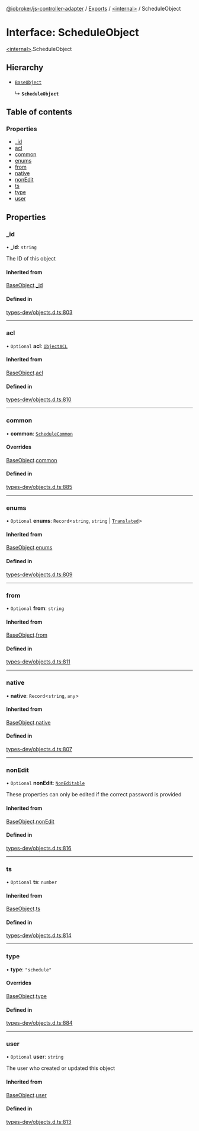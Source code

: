 [@iobroker/js-controller-adapter](../README.md) / [Exports](../modules.md) / [\<internal\>](../modules/internal_.md) / ScheduleObject

# Interface: ScheduleObject

[\<internal\>](../modules/internal_.md).ScheduleObject

## Hierarchy

- [`BaseObject`](internal_.BaseObject.md)

  ↳ **`ScheduleObject`**

## Table of contents

### Properties

- [\_id](internal_.ScheduleObject.md#_id)
- [acl](internal_.ScheduleObject.md#acl)
- [common](internal_.ScheduleObject.md#common)
- [enums](internal_.ScheduleObject.md#enums)
- [from](internal_.ScheduleObject.md#from)
- [native](internal_.ScheduleObject.md#native)
- [nonEdit](internal_.ScheduleObject.md#nonedit)
- [ts](internal_.ScheduleObject.md#ts)
- [type](internal_.ScheduleObject.md#type)
- [user](internal_.ScheduleObject.md#user)

## Properties

### \_id

• **\_id**: `string`

The ID of this object

#### Inherited from

[BaseObject](internal_.BaseObject.md).[_id](internal_.BaseObject.md#_id)

#### Defined in

[types-dev/objects.d.ts:803](https://github.com/ioBroker/ioBroker.js-controller/blob/72e34be5c/packages/types-dev/objects.d.ts#L803)

___

### acl

• `Optional` **acl**: [`ObjectACL`](internal_.ObjectACL.md)

#### Inherited from

[BaseObject](internal_.BaseObject.md).[acl](internal_.BaseObject.md#acl)

#### Defined in

[types-dev/objects.d.ts:810](https://github.com/ioBroker/ioBroker.js-controller/blob/72e34be5c/packages/types-dev/objects.d.ts#L810)

___

### common

• **common**: [`ScheduleCommon`](internal_.ScheduleCommon.md)

#### Overrides

[BaseObject](internal_.BaseObject.md).[common](internal_.BaseObject.md#common)

#### Defined in

[types-dev/objects.d.ts:885](https://github.com/ioBroker/ioBroker.js-controller/blob/72e34be5c/packages/types-dev/objects.d.ts#L885)

___

### enums

• `Optional` **enums**: `Record`\<`string`, `string` \| [`Translated`](../modules/internal_.md#translated)\>

#### Inherited from

[BaseObject](internal_.BaseObject.md).[enums](internal_.BaseObject.md#enums)

#### Defined in

[types-dev/objects.d.ts:809](https://github.com/ioBroker/ioBroker.js-controller/blob/72e34be5c/packages/types-dev/objects.d.ts#L809)

___

### from

• `Optional` **from**: `string`

#### Inherited from

[BaseObject](internal_.BaseObject.md).[from](internal_.BaseObject.md#from)

#### Defined in

[types-dev/objects.d.ts:811](https://github.com/ioBroker/ioBroker.js-controller/blob/72e34be5c/packages/types-dev/objects.d.ts#L811)

___

### native

• **native**: `Record`\<`string`, `any`\>

#### Inherited from

[BaseObject](internal_.BaseObject.md).[native](internal_.BaseObject.md#native)

#### Defined in

[types-dev/objects.d.ts:807](https://github.com/ioBroker/ioBroker.js-controller/blob/72e34be5c/packages/types-dev/objects.d.ts#L807)

___

### nonEdit

• `Optional` **nonEdit**: [`NonEditable`](internal_.NonEditable.md)

These properties can only be edited if the correct password is provided

#### Inherited from

[BaseObject](internal_.BaseObject.md).[nonEdit](internal_.BaseObject.md#nonedit)

#### Defined in

[types-dev/objects.d.ts:816](https://github.com/ioBroker/ioBroker.js-controller/blob/72e34be5c/packages/types-dev/objects.d.ts#L816)

___

### ts

• `Optional` **ts**: `number`

#### Inherited from

[BaseObject](internal_.BaseObject.md).[ts](internal_.BaseObject.md#ts)

#### Defined in

[types-dev/objects.d.ts:814](https://github.com/ioBroker/ioBroker.js-controller/blob/72e34be5c/packages/types-dev/objects.d.ts#L814)

___

### type

• **type**: ``"schedule"``

#### Overrides

[BaseObject](internal_.BaseObject.md).[type](internal_.BaseObject.md#type)

#### Defined in

[types-dev/objects.d.ts:884](https://github.com/ioBroker/ioBroker.js-controller/blob/72e34be5c/packages/types-dev/objects.d.ts#L884)

___

### user

• `Optional` **user**: `string`

The user who created or updated this object

#### Inherited from

[BaseObject](internal_.BaseObject.md).[user](internal_.BaseObject.md#user)

#### Defined in

[types-dev/objects.d.ts:813](https://github.com/ioBroker/ioBroker.js-controller/blob/72e34be5c/packages/types-dev/objects.d.ts#L813)

